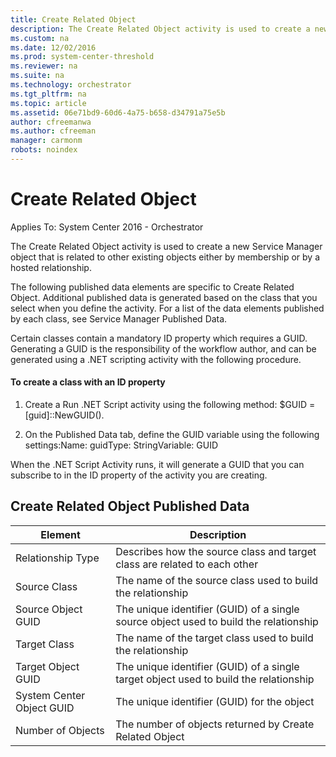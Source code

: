 ```yaml
---
title: Create Related Object
description: The Create Related Object activity is used to create a new Service Manager object that is related to other existing objects either by membership or by a hosted relationship.
ms.custom: na
ms.date: 12/02/2016
ms.prod: system-center-threshold
ms.reviewer: na
ms.suite: na
ms.technology: orchestrator
ms.tgt_pltfrm: na
ms.topic: article
ms.assetid: 06e71bd9-60d6-4a75-b658-d34791a75e5b
author: cfreemanwa
ms.author: cfreeman
manager: carmonm
robots: noindex
---
```

# Create Related Object

Applies To: System Center 2016 - Orchestrator

The Create Related Object activity is used to create a new Service Manager object that is related to other existing objects either by membership or by a hosted relationship.

The following published data elements are specific to Create Related Object. Additional published data is generated based on the class that you select when you define the activity. For a list of the data elements published by each class, see Service Manager Published Data.

Certain classes contain a mandatory ID property which requires a GUID. Generating a GUID is the responsibility of the workflow author, and can be generated using a .NET scripting activity with the following procedure.

#### To create a class with an ID property

1.  Create a Run .NET Script activity using the following method: $GUID = \[guid\]::NewGUID().

2.  On the Published Data tab, define the GUID variable using the following settings:Name: guidType: StringVariable: GUID

When the .NET Script Activity runs, it will generate a GUID that you can subscribe to in the ID property of the activity you are creating.

## Create Related Object Published Data

| Element   | Description   |
|---------------------------|---------------------------------------------------------------------------------------|
| Relationship Type   | Describes how the source class and target class are related to each other   |
| Source Class   | The name of the source class used to build the relationship   |
| Source Object GUID   | The unique identifier (GUID) of a single source object used to build the relationship |
| Target Class   | The name of the target class used to build the relationship   |
| Target Object GUID   | The unique identifier (GUID) of a single target object used to build the relationship |
| System Center Object GUID | The unique identifier (GUID) for the object   |
| Number of Objects   | The number of objects returned by Create Related Object   |
